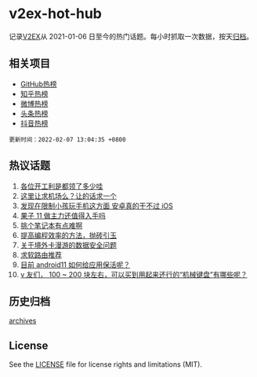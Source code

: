 # v2ex-hot-hub

 记录[V2EX](https://www.v2ex.com/)从 2021-01-06 日至今的热门话题。每小时抓取一次数据，按天[归档](archives)。
 
 ## 相关项目

- [GitHub热榜](https://github.com/snaildev/github-hot-hub)
- [知乎热榜](https://github.com/snaildev/zhihu-hot-hub)
- [微博热榜](https://github.com/snaildev/weibo-hot-hub)
- [头条热榜](https://github.com/snaildev/toutiao-hot-hub)
- [抖音热榜](https://github.com/snaildev/douyin-hot-hub)


 `更新时间：2022-02-07 13:04:35 +0800`

## 热议话题

1. [各位开工利是都领了多少哇](https://www.v2ex.com/t/832169)
1. [这里让求机场么？让的话求一个](https://www.v2ex.com/t/832099)
1. [发现在限制小孩玩手机这方面 安卓真的干不过 iOS](https://www.v2ex.com/t/832064)
1. [果子 11 做主力还值得入手吗](https://www.v2ex.com/t/832072)
1. [挑个笔记本有点难啊](https://www.v2ex.com/t/832105)
1. [提高编程效率的方法，抛砖引玉](https://www.v2ex.com/t/832061)
1. [关于境外卡漫游的数据安全问题](https://www.v2ex.com/t/832129)
1. [求软路由推荐](https://www.v2ex.com/t/832092)
1. [目前 android11 如何给应用保活呢？](https://www.v2ex.com/t/832165)
1. [v 友们， 100 ~ 200 块左右，可以买到用起来还行的“机械键盘”有哪些呢？](https://www.v2ex.com/t/832109)

## 历史归档

[archives](archives)

## License

See the [LICENSE](LICENSE) file for license rights and limitations (MIT).
